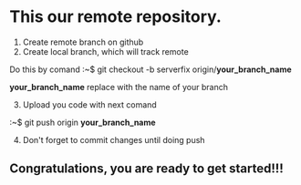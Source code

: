 <h1>This our remote repository.</h1>

1. Create remote branch on github
2. Create local branch, which will track remote

  Do this by comand
  :~$ git checkout -b serverfix origin/<b>your_branch_name</b>

  <b>your_branch_name</b> replace with the name of your branch

3. Upload you code with next comand

  :~$ git push origin <b>your_branch_name</b>

4. Don't forget to commit changes until doing push

<h2>Congratulations, you are ready to get started!!!</h2>


